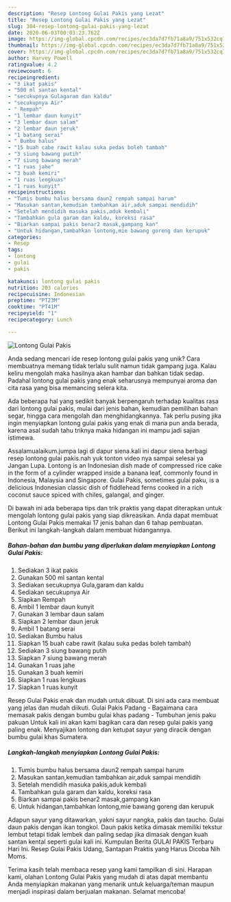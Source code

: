 ```yaml
---
description: "Resep Lontong Gulai Pakis yang Lezat"
title: "Resep Lontong Gulai Pakis yang Lezat"
slug: 384-resep-lontong-gulai-pakis-yang-lezat
date: 2020-06-03T00:03:23.762Z
image: https://img-global.cpcdn.com/recipes/ec3da7d7fb71a8a9/751x532cq70/lontong-gulai-pakis-foto-resep-utama.jpg
thumbnail: https://img-global.cpcdn.com/recipes/ec3da7d7fb71a8a9/751x532cq70/lontong-gulai-pakis-foto-resep-utama.jpg
cover: https://img-global.cpcdn.com/recipes/ec3da7d7fb71a8a9/751x532cq70/lontong-gulai-pakis-foto-resep-utama.jpg
author: Harvey Powell
ratingvalue: 4.2
reviewcount: 6
recipeingredient:
- "3 ikat pakis"
- "500 ml santan kental"
- "secukupnya Gulagaram dan kaldu"
- "secukupnya Air"
- " Rempah"
- "1 lembar daun kunyit"
- "3 lembar daun salam"
- "2 lembar daun jeruk"
- "1 batang serai"
- " Bumbu halus"
- "15 buah cabe rawit kalau suka pedas boleh tambah"
- "3 siung bawang putih"
- "7 siung bawang merah"
- "1 ruas jahe"
- "3 buah kemiri"
- "1 ruas lengkuas"
- "1 ruas kunyit"
recipeinstructions:
- "Tumis bumbu halus bersama daun2 rempah sampai harum"
- "Masukan santan,kemudian tambahkan air,aduk sampai mendidih"
- "Setelah mendidih masuka pakis,aduk kembali"
- "Tambahkan gula garam dan kaldu, koreksi rasa"
- "Biarkan sampai pakis benar2 masak,gampang kan"
- "Untuk hidangan,tambahkan lontong,mie bawang goreng dan kerupuk"
categories:
- Resep
tags:
- lontong
- gulai
- pakis

katakunci: lontong gulai pakis 
nutrition: 203 calories
recipecuisine: Indonesian
preptime: "PT23M"
cooktime: "PT41M"
recipeyield: "1"
recipecategory: Lunch

---
```



![Lontong Gulai Pakis](https://img-global.cpcdn.com/recipes/ec3da7d7fb71a8a9/751x532cq70/lontong-gulai-pakis-foto-resep-utama.jpg)

Anda sedang mencari ide resep lontong gulai pakis yang unik? Cara membuatnya memang tidak terlalu sulit namun tidak gampang juga. Kalau keliru mengolah maka hasilnya akan hambar dan bahkan tidak sedap. Padahal lontong gulai pakis yang enak seharusnya mempunyai aroma dan cita rasa yang bisa memancing selera kita.

Ada beberapa hal yang sedikit banyak berpengaruh terhadap kualitas rasa dari lontong gulai pakis, mulai dari jenis bahan, kemudian pemilihan bahan segar, hingga cara mengolah dan menghidangkannya. Tak perlu pusing jika ingin menyiapkan lontong gulai pakis yang enak di mana pun anda berada, karena asal sudah tahu triknya maka hidangan ini mampu jadi sajian istimewa.

Assalamualaikum.jumpa lagi di dapur siena.kali ini dapur siena berbagi resep lontong gulai pakis.nah yuk tonton video nya sampai selesai ya Jangan Lupa. Lontong is an Indonesian dish made of compressed rice cake in the form of a cylinder wrapped inside a banana leaf, commonly found in Indonesia, Malaysia and Singapore. Gulai Pakis, sometimes gulai paku, is a delicious Indonesian classic dish of fiddlehead ferns cooked in a rich coconut sauce spiced with chiles, galangal, and ginger.


Di bawah ini ada beberapa tips dan trik praktis yang dapat diterapkan untuk mengolah lontong gulai pakis yang siap dikreasikan. Anda dapat membuat Lontong Gulai Pakis memakai 17 jenis bahan dan 6 tahap pembuatan. Berikut ini langkah-langkah dalam membuat hidangannya.

<!--inarticleads1-->

##### Bahan-bahan dan bumbu yang diperlukan dalam menyiapkan Lontong Gulai Pakis:

1. Sediakan 3 ikat pakis
1. Gunakan 500 ml santan kental
1. Sediakan secukupnya Gula,garam dan kaldu
1. Sediakan secukupnya Air
1. Siapkan  Rempah
1. Ambil 1 lembar daun kunyit
1. Gunakan 3 lembar daun salam
1. Siapkan 2 lembar daun jeruk
1. Ambil 1 batang serai
1. Sediakan  Bumbu halus
1. Siapkan 15 buah cabe rawit (kalau suka pedas boleh tambah)
1. Sediakan 3 siung bawang putih
1. Siapkan 7 siung bawang merah
1. Gunakan 1 ruas jahe
1. Gunakan 3 buah kemiri
1. Siapkan 1 ruas lengkuas
1. Siapkan 1 ruas kunyit


Resep Gulai Pakis enak dan mudah untuk dibuat. Di sini ada cara membuat yang jelas dan mudah diikuti. Gulai Pakis Padang - Bagaimana cara memasak pakis dengan bumbu gulai khas padang - Tumbuhan jenis paku pakuan Untuk kali ini akan kami bagikan cara dan resep gulai pakis yang paling enak. Menyajikan lontong dan ketupat sayur yang diracik dengan bumbu gulai khas Sumatera. 

<!--inarticleads2-->

##### Langkah-langkah menyiapkan Lontong Gulai Pakis:

1. Tumis bumbu halus bersama daun2 rempah sampai harum
1. Masukan santan,kemudian tambahkan air,aduk sampai mendidih
1. Setelah mendidih masuka pakis,aduk kembali
1. Tambahkan gula garam dan kaldu, koreksi rasa
1. Biarkan sampai pakis benar2 masak,gampang kan
1. Untuk hidangan,tambahkan lontong,mie bawang goreng dan kerupuk


Adapun sayur yang ditawarkan, yakni sayur nangka, pakis dan taucho. Gulai daun pakis dengan ikan tongkol. Daun pakis ketika dimasak memiliki tekstur lembut tetapi tidak lembek dan paling sedap jika dimasak dengan kuah santan kental seperti gulai kali ini. Kumpulan Berita GULAI PAKIS Terbaru Hari Ini. Resep Gulai Pakis Udang, Santapan Praktis yang Harus Dicoba Nih Moms. 

Terima kasih telah membaca resep yang kami tampilkan di sini. Harapan kami, olahan Lontong Gulai Pakis yang mudah di atas dapat membantu Anda menyiapkan makanan yang menarik untuk keluarga/teman maupun menjadi inspirasi dalam berjualan makanan. Selamat mencoba!
